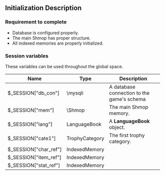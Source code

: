 ## Initialization Description

### Requirement to complete

- Database is configured properly.
- The main Shmop has proper structure.
- All indexed memories are properly initialized.

### Session variables

These variables can be used throughout the global space.

| Name                  | Type                | Description                                |
|-----------------------|---------------------|--------------------------------------------|
| $_SESSION["db_con"]   | \mysqli             | A database connection to the game's schema |
| $_SESSION["mem"]      | \Shmop              | The main Shmop memory.                     |
| $_SESSION["lang"]     | LanguageBook   | A **LanguageBook** object.                 |
| $_SESSION["cate1"]    | TrophyCategory | The first trophy category.                 |
| $_SESSION["char_ref"] | IndexedMemory  |                                            |
| $_SESSION["item_ref"] | IndexedMemory  |                                            |
| $_SESSION["stat_ref"] | IndexedMemory  |                                            |
